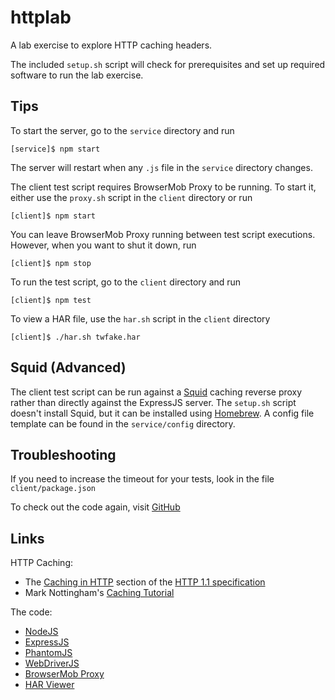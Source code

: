 # httplab

A lab exercise to explore HTTP caching headers.

The included `setup.sh` script will check for prerequisites and set up required software to run the lab exercise.

## Tips

To start the server, go to the `service` directory and run

    [service]$ npm start

The server will restart when any `.js` file in the `service` directory changes.

The client test script requires BrowserMob Proxy to be running. To start it, either use the `proxy.sh` script in the `client` directory or run

    [client]$ npm start

You can leave BrowserMob Proxy running between test script executions. However, when you want to shut it down, run

    [client]$ npm stop

To run the test script, go to the `client` directory and run

    [client]$ npm test

To view a HAR file, use the `har.sh` script in the `client` directory

    [client]$ ./har.sh twfake.har

## Squid (Advanced)

The client test script can be run against a [Squid](http://www.squid-cache.org/) caching reverse proxy rather than directly against the ExpressJS server. The `setup.sh` script doesn't install Squid, but it can be installed using [Homebrew](http://mxcl.github.io/homebrew/). A config file template can be found in the `service/config` directory.

## Troubleshooting

If you need to increase the timeout for your tests, look in the file `client/package.json`

To check out the code again, visit [GitHub](https://github.com/halvards/httplab)

## Links

HTTP Caching:

- The [Caching in HTTP](http://www.w3.org/Protocols/rfc2616/rfc2616-sec13.html) section of the [HTTP 1.1 specification](http://www.w3.org/Protocols/rfc2616/rfc2616.html)
- Mark Nottingham's [Caching Tutorial](http://www.mnot.net/cache_docs/)

The code:

- [NodeJS](http://nodejs.org/)
- [ExpressJS](http://expressjs.com/)
- [PhantomJS](http://phantomjs.org/)
- [WebDriverJS](https://code.google.com/p/selenium/wiki/WebDriverJs)
- [BrowserMob Proxy](https://github.com/webmetrics/browsermob-proxy)
- [HAR Viewer](http://www.softwareishard.com/blog/har-viewer/)

